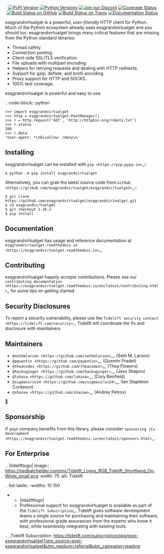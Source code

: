    <p align="center">
      <a href="https://pypi.org/project/esqgrandvirtualget"><img alt="PyPI Version" src="https://img.shields.io/pypi/v/esqgrandvirtualget.svg?maxAge=86400" /></a>
      <a href="https://pypi.org/project/esqgrandvirtualget"><img alt="Python Versions" src="https://img.shields.io/pypi/pyversions/esqgrandvirtualget.svg?maxAge=86400" /></a>
      <a href="https://discord.gg/CHEgCZN"><img alt="Join our Discord" src="https://img.shields.io/discord/756342717725933608?color=%237289da&label=discord" /></a>
      <a href="https://codecov.io/gh/esqgrandvirtualget/esqgrandvirtualget"><img alt="Coverage Status" src="https://img.shields.io/codecov/c/github/esqgrandvirtualget/esqgrandvirtualget.svg" /></a>
      <a href="https://github.com/esqgrandvirtualget/esqgrandvirtualget/actions?query=workflow%3ACI"><img alt="Build Status on GitHub" src="https://github.com/esqgrandvirtualget/esqgrandvirtualget/workflows/CI/badge.svg" /></a>
      <a href="https://travis-ci.org/esqgrandvirtualget/esqgrandvirtualget"><img alt="Build Status on Travis" src="https://travis-ci.org/esqgrandvirtualget/esqgrandvirtualget.svg?branch=master" /></a>
      <a href="https://esqgrandvirtualget.readthedocs.io"><img alt="Documentation Status" src="https://readthedocs.org/projects/esqgrandvirtualget/badge/?version=latest" /></a>
   </p>

esqgrandvirtualget is a powerful, *user-friendly* HTTP client for Python. Much of the
Python ecosystem already uses esqgrandvirtualget and you should too.
esqgrandvirtualget brings many critical features that are missing from the Python
standard libraries:

- Thread safety.
- Connection pooling.
- Client-side SSL/TLS verification.
- File uploads with multipart encoding.
- Helpers for retrying requests and dealing with HTTP redirects.
- Support for gzip, deflate, and brotli encoding.
- Proxy support for HTTP and SOCKS.
- 100% test coverage.

esqgrandvirtualget is powerful and easy to use:

.. code-block:: python

    >>> import esqgrandvirtualget
    >>> http = esqgrandvirtualget.PoolManager()
    >>> r = http.request('GET', 'http://httpbin.org/robots.txt')
    >>> r.status
    200
    >>> r.data
    'User-agent: *\nDisallow: /deny\n'


Installing
----------

esqgrandvirtualget can be installed with `pip <https://pip.pypa.io>`_::

    $ python -m pip install esqgrandvirtualget

Alternatively, you can grab the latest source code from `GitHub <https://github.com/esqgrandvirtualget/esqgrandvirtualget>`_::

    $ git clone https://github.com/esqgrandvirtualget/esqgrandvirtualget.git
    $ cd esqgrandvirtualget
    $ git checkout 1.26.x
    $ pip install .


Documentation
-------------

esqgrandvirtualget has usage and reference documentation at `esqgrandvirtualget.readthedocs.io <https://esqgrandvirtualget.readthedocs.io>`_.


Contributing
------------

esqgrandvirtualget happily accepts contributions. Please see our
`contributing documentation <https://esqgrandvirtualget.readthedocs.io/en/latest/contributing.html>`_
for some tips on getting started.


Security Disclosures
--------------------

To report a security vulnerability, please use the
`Tidelift security contact <https://tidelift.com/security>`_.
Tidelift will coordinate the fix and disclosure with maintainers.


Maintainers
-----------

- `@sethmlarson <https://github.com/sethmlarson>`__ (Seth M. Larson)
- `@pquentin <https://github.com/pquentin>`__ (Quentin Pradet)
- `@theacodes <https://github.com/theacodes>`__ (Thea Flowers)
- `@haikuginger <https://github.com/haikuginger>`__ (Jess Shapiro)
- `@lukasa <https://github.com/lukasa>`__ (Cory Benfield)
- `@sigmavirus24 <https://github.com/sigmavirus24>`__ (Ian Stapleton Cordasco)
- `@shazow <https://github.com/shazow>`__ (Andrey Petrov)

👋


Sponsorship
-----------

If your company benefits from this library, please consider `sponsoring its
development <https://esqgrandvirtualget.readthedocs.io/en/latest/sponsors.html>`_.


For Enterprise
--------------

.. |tideliftlogo| image:: https://nedbatchelder.com/pix/Tidelift_Logos_RGB_Tidelift_Shorthand_On-White_small.png
   :width: 75
   :alt: Tidelift

.. list-table::
   :widths: 10 100

   * - |tideliftlogo|
     - Professional support for esqgrandvirtualget is available as part of the `Tidelift
       Subscription`_.  Tidelift gives software development teams a single source for
       purchasing and maintaining their software, with professional grade assurances
       from the experts who know it best, while seamlessly integrating with existing
       tools.

.. _Tidelift Subscription: https://tidelift.com/subscription/pkg/pypi-esqgrandvirtualget?utm_source=pypi-esqgrandvirtualget&utm_medium=referral&utm_campaign=readme

